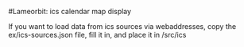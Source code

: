 #Lameorbit: ics calendar map display

If you want to load data from ics sources via webaddresses, copy the ex/ics-sources.json file, fill it in, and place it in /src/ics